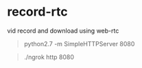 # record-rtc
vid record and download using web-rtc

 > python2.7 -m SimpleHTTPServer 8080 <br>

 > ./ngrok http 8080
